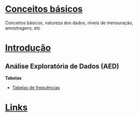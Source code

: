 # [Conceitos básicos](basic/basic.md)
Conceitos básicos, natureza dos dados, níveis de mensuração, amostragens, etc

# [Introdução](intro.md)

## Análise Exploratória de Dados (AED)
**Tabelas**  
+ [Tabelas de frequências](basic/tabelas_frequencias.md) 

# [Links](links.md)
